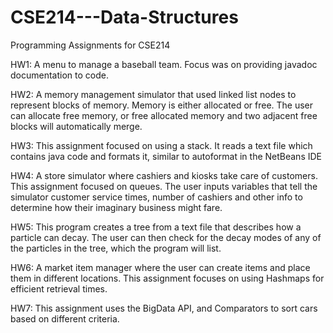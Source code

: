 # CSE214---Data-Structures
Programming Assignments for CSE214

HW1: A menu to manage a baseball team. Focus was on providing javadoc documentation to code.

HW2: A memory management simulator that used linked list nodes to represent blocks of memory. Memory is either allocated or free. The user can allocate free memory, or free allocated memory and two adjacent free blocks will automatically merge.

HW3: This assignment focused on using a stack. It reads a text file which contains java code and formats it, similar to autoformat in the NetBeans IDE

HW4: A store simulator where cashiers and kiosks take care of customers. This assignment focused on queues. The user inputs variables that tell the simulator customer service times, number of cashiers and other info to determine how their imaginary business might fare.

HW5: This program creates a tree from a text file that describes how a particle can decay. The user can then check for the decay modes of any of the particles in the tree, which the program will list.

HW6: A market item manager where the user can create items and place them in different locations. This assignment focuses on using Hashmaps for efficient retrieval times.

HW7: This assignment uses the BigData API, and Comparators to sort cars based on different criteria.

